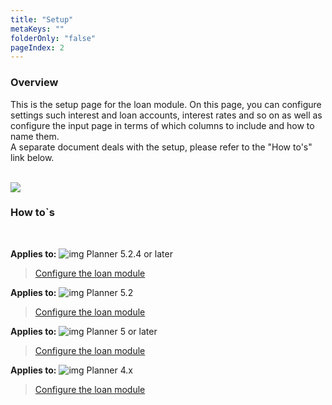 ```yaml
---
title: "Setup"
metaKeys: ""
folderOnly: "false"
pageIndex: 2
---
```


### Overview
This is the setup page for the loan module. On this page, you can configure settings such interest and loan accounts, interest rates and so on as well as configure the input page in terms of which columns to include and how to name them.<br/>
A separate document deals with the setup, please refer to the "How to's" link below.<br/>
<br/>

![](https://profitbasedocs.blob.core.windows.net/plannerimages/LoanSetup.JPG)

### How to`s

<br/>

**Applies to:** ![img](https://profitbasedocs.blob.core.windows.net/icons/yes-icon.png) Planner 5.2.4 or later
> [Configure the loan module](https://profitbasedocs.blob.core.windows.net/enduserhelp/files/V5.2.4/Planner%20Loan%20module.pdf)<br/>

**Applies to:** ![img](https://profitbasedocs.blob.core.windows.net/icons/yes-icon.png) Planner 5.2 
> [Configure the loan module](https://profitbasedocs.blob.core.windows.net/enduserhelp/files/V5.2/Planner%20Loan%20module.pdf)<br/>

**Applies to:** ![img](https://profitbasedocs.blob.core.windows.net/icons/yes-icon.png) Planner 5 or later
> [Configure the loan module](https://profitbasedocs.blob.core.windows.net/enduserhelp/files/v5/Planner%20Loan%20module.pdf)<br/>

**Applies to:** ![img](https://profitbasedocs.blob.core.windows.net/icons/yes-icon.png) Planner 4.x
> [Configure the loan module](https://profitbasedocs.blob.core.windows.net/enduserhelp/files/Planner%20Loan%20module.pdf)<br/>
